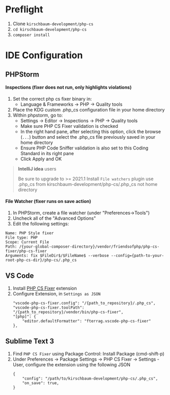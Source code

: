 # Preflight
1. Clone `kirschbaum-development/php-cs`
2. `cd kirschbaum-development/php-cs`
3. `composer install`

# IDE Configuration
## PHPStorm
#### Inspections (fixer does not run, only highlights violations)
1. Set the correct php cs fixer binary in:
    - Language & Frameworks -> PHP -> Quality tools
2. Place the KDG custom .php_cs configuration file in your home directory
3. Within phpstorm, go to:
    - Settings -> Editor -> Inspections -> PHP -> Quality tools
    - Make sure PHP CS Fixer validation is checked
    - In the right hand pane, after selecting this option, click the browse (`...`) button and select the .php_cs file previously saved in your home directory
    - Ensure PHP Code Sniffer validation is also set to this Coding Standard in its right pane
    - Click Apply and OK

> **IntelliJ idea** users
> 
> Be sure to upgrade to >= 2021.1
> Install `File watchers` plugin
> use .php_cs from kirschbaum-development/php-cs/.php_cs not home directory

#### File Watcher (fixer runs on save action)
1. In PHPStorm, create a file watcher (under "Preferences->Tools")
2. Uncheck all of the "Advanced Options"
3. Edit the following settings:
```
Name: PHP Style fixer
File type: PHP
Scope: Current File
Path: /{your-global-composer-directory}/vendor/friendsofphp/php-cs-fixer/php-cs-fixer
Arguments: fix $FileDir$/$FileName$ --verbose --config={path-to-your-root-php-cs-dir}/php-cs/.php_cs
```
## VS Code
1. Install [PHP CS Fixer](https://marketplace.visualstudio.com/items?itemName=fterrag.vscode-php-cs-fixer) extension
2. Configure Extension, in `Settings as JSON`
    ```
    "vscode-php-cs-fixer.config": "/{path_to_repository}/.php_cs",
    "vscode-php-cs-fixer.toolPath": "/{path_to_repository}/vendor/bin/php-cs-fixer",
    "[php]": {
        "editor.defaultFormatter": "fterrag.vscode-php-cs-fixer"
    },
    ```
## Sublime Text 3
1. Find `PHP CS Fixer` using Package Control: Install Package (cmd-shift-p)
2. Under Preferences -> Package Settings -> PHP CS Fixer -> Settings - User, configure the extension using the following JSON
    ```
    {
        "config": "/path/to/kirschbaum-development/php-cs/.php_cs",
        "on_save": true,
    }
    ```
